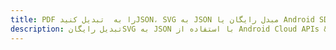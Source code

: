 ---title: PDF را به  تبدیل کنیدJSON، SVG به JSON مبدل رایگان یا Android SDKdescription: تبدیل رایگانSVG به JSON با استفاده از Android Cloud APIs & SDK همچنین اسناد PDF را در Cloud ایجاد، ویرایش و رندر کنید.---